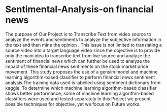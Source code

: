 # Sentimental-Analysis-on financial news
The purpose of Our Project is to
Transcribe Text from video source to analyze the
events and sentiments to analyze the subjective
information in the text and then mine the opinion .
This issue is not limited to translating a source
video into a target language video since the
objective is to provide only the main idea to
transcribe text from live source and analyze the
sentiment of financial news which can further be
used to analyze the impact of these financial news
sentiments on the stock market price movement.
This study proposes the use of a gensim model
and machine learning algorithm-based classifier
to perform financial news sentiment analysis.The
training data used is labelled using sentiment
dictionary from kaggle. To determine which
machine learning algorithm-based classifier
shows better performance, some of machine
learning algorithm-based classifiers were used
and tested separately In this Project we present
possible techniques for objective, yet we focus on
Future works. 
